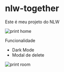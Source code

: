 # nlw-together

Este é meu projeto do NLW

![print home](https://user-images.githubusercontent.com/68617133/123531078-d7b1d280-d6d7-11eb-83f7-db61848aab29.png)

Funcionalidade

- Dark Mode
- Modal de delete


![print room](https://user-images.githubusercontent.com/68617133/123531112-2fe8d480-d6d8-11eb-8d2f-89947eb9f422.png)

